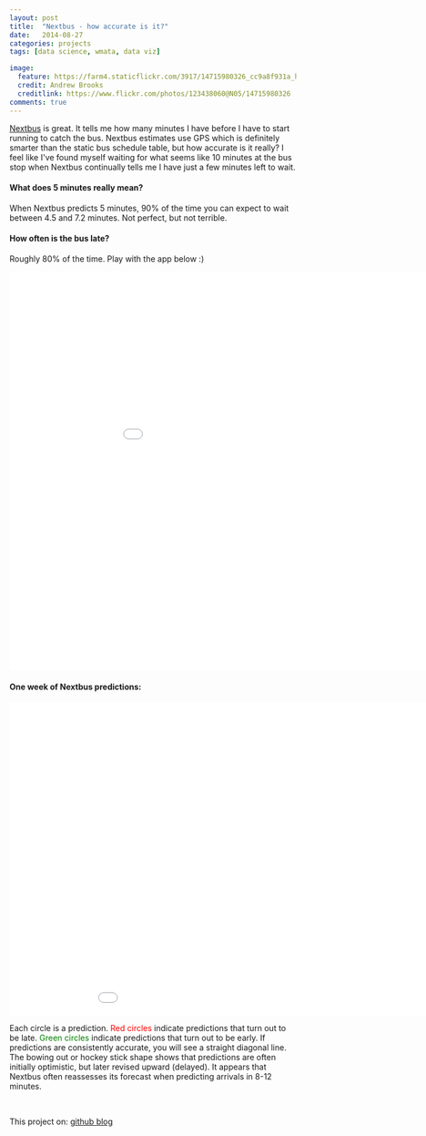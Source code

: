 ```yaml
---
layout: post
title:  "Nextbus - how accurate is it?"
date:   2014-08-27
categories: projects
tags: [data science, wmata, data viz]

image:
  feature: https://farm4.staticflickr.com/3917/14715980326_cc9a8f931a_h.jpg
  credit: Andrew Brooks
  creditlink: https://www.flickr.com/photos/123438060@N05/14715980326
comments: true
---
```


[Nextbus](http://www.wmata.com/rider_tools/nextbus/arrivals.cfm) is great.
It tells me how many minutes I have before I have to start running to catch the bus.
Nextbus estimates use GPS which is definitely smarter than the static bus schedule table, but how accurate is it really?
I feel like I've found myself waiting for what seems like 10 minutes at the bus stop
when Nextbus continually tells me I have just a few minutes left to wait.

#### What does 5 minutes really mean?
When Nextbus predicts 5 minutes, 90% of the time you can expect to wait between 4.5 and 7.2 minutes.
Not perfect, but not terrible.

#### How often is the bus late?
Roughly 80% of the time. Play with the app below :)

<iframe style="border: 0px;" src="/simpleblog/assets/html/d3nextbus.html" width="1000" height="700"></iframe>

#### One week of Nextbus predictions:
<iframe style="border: 0px;" src="/simpleblog/assets/html/busScatter.html" width="1000" height="550"></iframe>

Each circle is a prediction.  <span style="color:red">Red circles</span> indicate predictions that turn out to be late.
<span style="color:green">Green circles</span> indicate predictions that turn out to be early.  If predictions are consistently accurate, you will see a straight diagonal line.
The bowing out or hockey stick shape shows that predictions are often initially optimistic, but later revised upward (delayed).  It appears that Nextbus often reassesses its forecast when predicting arrivals in 8-12 minutes.


<br>

This project on:
<a href="https://github.com/brooksandrew/nextbus" class="btn">github  </a>
<a href="http://brooksandrew.github.io/simpleblog/articles/nextbus/" class="btn">blog</a>

<!-- See how I figured this out: [here](https://github.com/brooksandrew/nextbus). -->







<!-- <figure>
	<a href="https://farm6.staticflickr.com/5521/13899179960_ae06893c7e_h.jpg" class="image-popup" title="IMG_0251 by Andrew Brooks, on Flickr"><img src="https://farm6.staticflickr.com/5521/13899179960_ae06893c7e_h.jpg" width="1600" height="1200" alt="IMG_0251"></a>
</figure> -->





